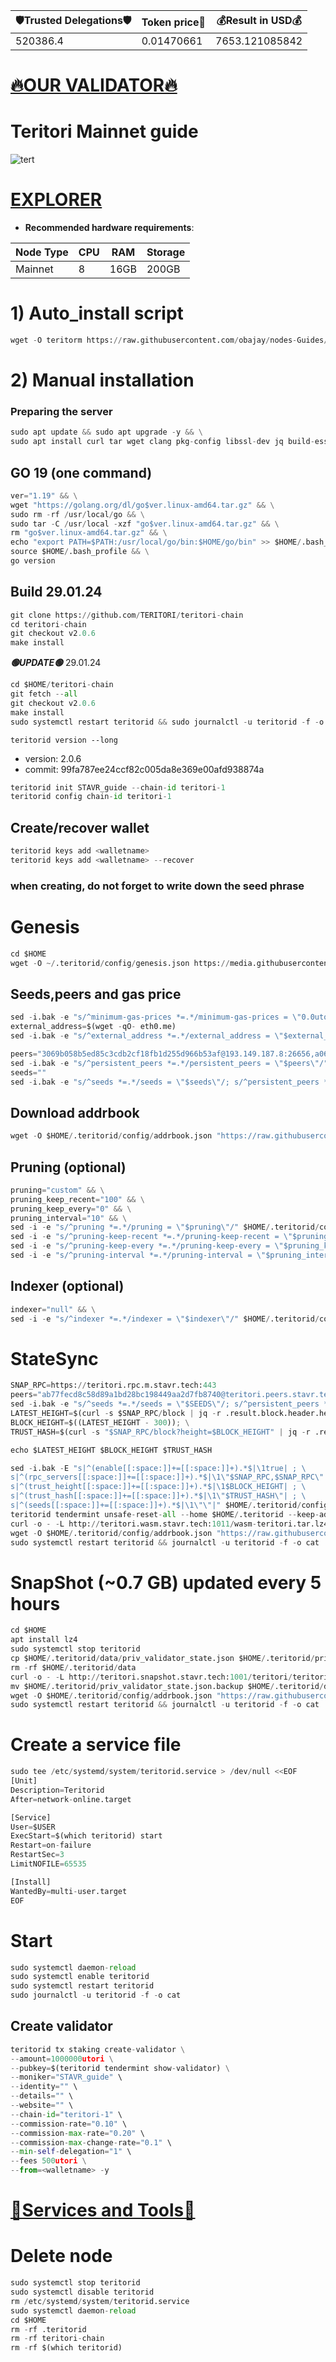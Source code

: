 <!-- START_TABLE -->
| 🛡Trusted Delegations🛡 | Token price🧲 | 💰Result in USD💰 |
|-------------|---------|---------------|
| 520386.4 | 0.01470661 | 7653.121085842 |

<!-- END_TABLE -->





















[🔥OUR VALIDATOR🔥](https://restake.app/teritori/torivaloper1sqk72uwf6tg867ssuu7whxfu9pfcyrpeqwa92c)
=

# Teritori Mainnet guide
![tert](https://user-images.githubusercontent.com/44331529/180614436-1041172a-0b1e-4df3-85b7-3d18899f3e43.png)

[EXPLORER](http://explorer.stavr.tech/Teritori-Main/staking)
=
- **Recommended hardware requirements**:

| Node Type |CPU | RAM  | Storage  | 
|-----------|----|------|----------|
| Mainnet   |  8 | 16GB | 200GB    |

# 1) Auto_install script 
```python
wget -O teritorm https://raw.githubusercontent.com/obajay/nodes-Guides/main/Projects/Teritori/teritorm && chmod +x teritorm && ./teritorm
```
# 2) Manual installation

### Preparing the server
```python
sudo apt update && sudo apt upgrade -y && \
sudo apt install curl tar wget clang pkg-config libssl-dev jq build-essential bsdmainutils git make ncdu gcc git jq chrony liblz4-tool -y
```
## GO 19 (one command)
```python
ver="1.19" && \
wget "https://golang.org/dl/go$ver.linux-amd64.tar.gz" && \
sudo rm -rf /usr/local/go && \
sudo tar -C /usr/local -xzf "go$ver.linux-amd64.tar.gz" && \
rm "go$ver.linux-amd64.tar.gz" && \
echo "export PATH=$PATH:/usr/local/go/bin:$HOME/go/bin" >> $HOME/.bash_profile && \
source $HOME/.bash_profile && \
go version
```

## Build 29.01.24
```python
git clone https://github.com/TERITORI/teritori-chain
cd teritori-chain 
git checkout v2.0.6
make install
```

*******🟢UPDATE🟢******* 29.01.24
```python
cd $HOME/teritori-chain
git fetch --all
git checkout v2.0.6
make install
sudo systemctl restart teritorid && sudo journalctl -u teritorid -f -o cat
```
`teritorid version --long`
+ version: 2.0.6
+ commit: 99fa787ee24ccf82c005da8e369e00afd938874a

```python
teritorid init STAVR_guide --chain-id teritori-1
teritorid config chain-id teritori-1
```

## Create/recover wallet
```python
teritorid keys add <walletname>
teritorid keys add <walletname> --recover
```

### when creating, do not forget to write down the seed phrase

# Genesis
```python
cd $HOME
wget -O ~/.teritorid/config/genesis.json https://media.githubusercontent.com/media/TERITORI/teritori-chain/v1.1.2/mainnet/teritori-1/genesis.json

```

## Seeds,peers and gas price
```python
sed -i.bak -e "s/^minimum-gas-prices *=.*/minimum-gas-prices = \"0.0utori\"/;" ~/.teritorid/config/app.toml
external_address=$(wget -qO- eth0.me)
sed -i.bak -e "s/^external_address *=.*/external_address = \"$external_address:26656\"/" $HOME/.teritorid/config/config.toml

peers="3069b058b5ed85c3cdb2cf18fb1d255d966b53af@193.149.187.8:26656,a06fbbb9ace823ae28a696a91daa2d0644653c28@65.21.32.200:26756,20e1000e88125698264454a884812746c2eb4807@seeds.lavenderfive.com:15956"
sed -i.bak -e "s/^persistent_peers *=.*/persistent_peers = \"$peers\"/" $HOME/.teritorid/config/config.toml
seeds=""
sed -i.bak -e "s/^seeds *=.*/seeds = \"$seeds\"/; s/^persistent_peers *=.*/persistent_peers = \"$peers\"/" ~/.teritorid/config/config.toml
```

## Download addrbook
```python
wget -O $HOME/.teritorid/config/addrbook.json "https://raw.githubusercontent.com/obajay/nodes-Guides/main/Projects/Teritori/addrbook.json"
```

## Pruning (optional)
```python
pruning="custom" && \
pruning_keep_recent="100" && \
pruning_keep_every="0" && \
pruning_interval="10" && \
sed -i -e "s/^pruning *=.*/pruning = \"$pruning\"/" $HOME/.teritorid/config/app.toml && \
sed -i -e "s/^pruning-keep-recent *=.*/pruning-keep-recent = \"$pruning_keep_recent\"/" $HOME/.teritorid/config/app.toml && \
sed -i -e "s/^pruning-keep-every *=.*/pruning-keep-every = \"$pruning_keep_every\"/" $HOME/.teritorid/config/app.toml && \
sed -i -e "s/^pruning-interval *=.*/pruning-interval = \"$pruning_interval\"/" $HOME/.teritorid/config/app.toml
```

## Indexer (optional)
```python
indexer="null" && \
sed -i -e "s/^indexer *=.*/indexer = \"$indexer\"/" $HOME/.teritorid/config/config.toml
```

# StateSync
```python
SNAP_RPC=https://teritori.rpc.m.stavr.tech:443
peers="ab77fecd8c58d89a1bd28bc198449aa2d7fb8740@teritori.peers.stavr.tech:38026"
sed -i.bak -e "s/^seeds *=.*/seeds = \"$SEEDS\"/; s/^persistent_peers *=.*/persistent_peers = \"$PEERS\"/" $HOME/.teritorid/config/config.toml
LATEST_HEIGHT=$(curl -s $SNAP_RPC/block | jq -r .result.block.header.height); \
BLOCK_HEIGHT=$((LATEST_HEIGHT - 300)); \
TRUST_HASH=$(curl -s "$SNAP_RPC/block?height=$BLOCK_HEIGHT" | jq -r .result.block_id.hash)

echo $LATEST_HEIGHT $BLOCK_HEIGHT $TRUST_HASH

sed -i.bak -E "s|^(enable[[:space:]]+=[[:space:]]+).*$|\1true| ; \
s|^(rpc_servers[[:space:]]+=[[:space:]]+).*$|\1\"$SNAP_RPC,$SNAP_RPC\"| ; \
s|^(trust_height[[:space:]]+=[[:space:]]+).*$|\1$BLOCK_HEIGHT| ; \
s|^(trust_hash[[:space:]]+=[[:space:]]+).*$|\1\"$TRUST_HASH\"| ; \
s|^(seeds[[:space:]]+=[[:space:]]+).*$|\1\"\"|" $HOME/.teritorid/config/config.toml
teritorid tendermint unsafe-reset-all --home $HOME/.teritorid --keep-addr-book
curl -o - -L http://teritori.wasm.stavr.tech:1011/wasm-teritori.tar.lz4 | lz4 -c -d - | tar -x -C $HOME/.teritorid --strip-components 2
wget -O $HOME/.teritorid/config/addrbook.json "https://raw.githubusercontent.com/obajay/nodes-Guides/main/Projects/Teritori/addrbook.json"
sudo systemctl restart teritorid && journalctl -u teritorid -f -o cat
```
# SnapShot (~0.7 GB) updated every 5 hours
```python
cd $HOME
apt install lz4
sudo systemctl stop teritorid
cp $HOME/.teritorid/data/priv_validator_state.json $HOME/.teritorid/priv_validator_state.json.backup
rm -rf $HOME/.teritorid/data
curl -o - -L http://teritori.snapshot.stavr.tech:1001/teritori/teritori-snap.tar.lz4 | lz4 -c -d - | tar -x -C $HOME/.teritorid --strip-components 2
mv $HOME/.teritorid/priv_validator_state.json.backup $HOME/.teritorid/data/priv_validator_state.json
wget -O $HOME/.teritorid/config/addrbook.json "https://raw.githubusercontent.com/obajay/nodes-Guides/main/Projects/Teritori/addrbook.json"
sudo systemctl restart teritorid && journalctl -u teritorid -f -o cat
```

# Create a service file
```python
sudo tee /etc/systemd/system/teritorid.service > /dev/null <<EOF
[Unit]
Description=Teritorid
After=network-online.target

[Service]
User=$USER
ExecStart=$(which teritorid) start
Restart=on-failure
RestartSec=3
LimitNOFILE=65535

[Install]
WantedBy=multi-user.target
EOF
```

    
# Start
```python
sudo systemctl daemon-reload
sudo systemctl enable teritorid
sudo systemctl restart teritorid
sudo journalctl -u teritorid -f -o cat
```

## Create validator
```python
teritorid tx staking create-validator \
--amount=1000000utori \
--pubkey=$(teritorid tendermint show-validator) \
--moniker="STAVR_guide" \
--identity="" \
--details="" \
--website="" \
--chain-id="teritori-1" \
--commission-rate="0.10" \
--commission-max-rate="0.20" \
--commission-max-change-rate="0.1" \
--min-self-delegation="1" \
--fees 500utori \
--from=<walletname> -y
```

[🧩Services and Tools🧩](https://github.com/obajay/StateSync-snapshots/tree/main/Projects/Teritori)
=

# Delete node 
```python
sudo systemctl stop teritorid
sudo systemctl disable teritorid
rm /etc/systemd/system/teritorid.service
sudo systemctl daemon-reload
cd $HOME
rm -rf .teritorid
rm -rf teritori-chain
rm -rf $(which teritorid)
```

